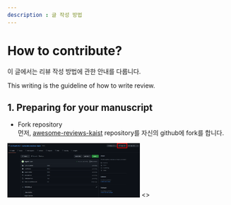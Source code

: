 ```yaml
---  
description : 글 작성 방법  
---
```


# How to contribute?  

이 글에서는 리뷰 작성 방법에 관한 안내를 다룹니다.

This writing is the guideline of how to write review.

## 1. Preparing for your manuscript  

* Fork repository  
먼저, [awesome-reviews-kaist](https://github.com/DSAILatKAIST/awesome-reviews-kaist) repository를 자신의 github에 fork를 합니다. 

<img width="300" src=".gitbook/assets/fork_1.png"> <>